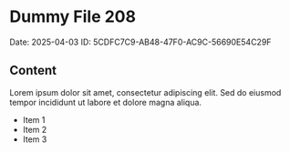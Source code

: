 # Dummy File 208

Date: 2025-04-03
ID: 5CDFC7C9-AB48-47F0-AC9C-56690E54C29F

## Content

Lorem ipsum dolor sit amet, consectetur adipiscing elit.
Sed do eiusmod tempor incididunt ut labore et dolore magna aliqua.

* Item 1
* Item 2
* Item 3

